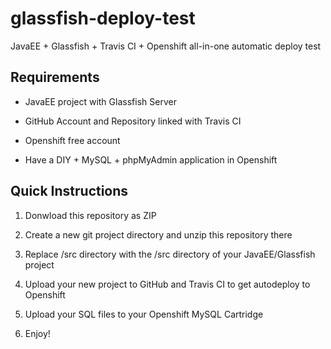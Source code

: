 # glassfish-deploy-test

JavaEE + Glassfish + Travis CI + Openshift all-in-one automatic deploy test

## Requirements

- JavaEE project with Glassfish Server

- GitHub Account and Repository linked with Travis CI

- Openshift free account

- Have a DIY + MySQL + phpMyAdmin application in Openshift

## Quick Instructions

1. Donwload this repository as ZIP

2. Create a new git project directory and unzip this repository there

3. Replace /src directory with the /src directory of your JavaEE/Glassfish project

4. Upload your new project to GitHub and Travis CI to get autodeploy to Openshift

5. Upload your SQL files to your Openshift MySQL Cartridge

6. Enjoy!